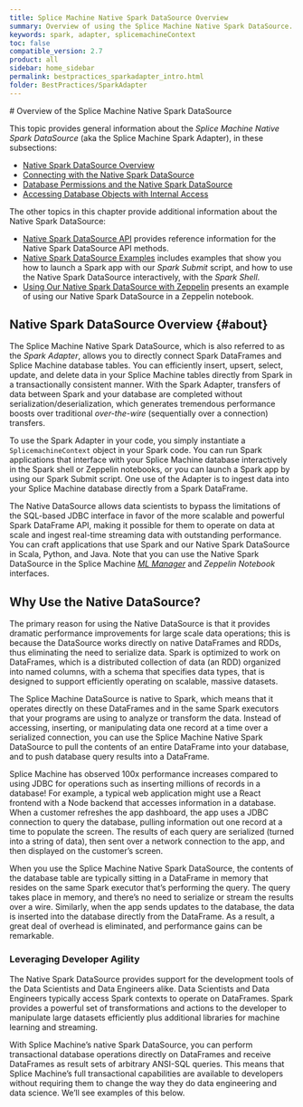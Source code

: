 ```yaml
---
title: Splice Machine Native Spark DataSource Overview
summary: Overview of using the Splice Machine Native Spark DataSource.
keywords: spark, adapter, splicemachineContext
toc: false
compatible_version: 2.7
product: all
sidebar: home_sidebar
permalink: bestpractices_sparkadapter_intro.html
folder: BestPractices/SparkAdapter
---
```

<section>
<div class="TopicContent" data-swiftype-index="true" markdown="1">
# Overview of the Splice Machine Native Spark DataSource

This topic provides general information about the *Splice Machine Native Spark DataSource* (aka the Splice Machine Spark Adapter), in these subsections:
* [Native Spark DataSource Overview](#about)
* [Connecting with the Native Spark DataSource](#connect)
* [Database Permissions and the Native Spark DataSource](#prereq)
* [Accessing Database Objects with Internal Access](#access)

The other topics in this chapter provide additional information about the Native Spark DataSource:

* [Native Spark DataSource API](bestpractices_sparkadapter_api.html) provides reference information for the Native Spark DataSource API methods.
* [Native Spark DataSource Examples](bestpractices_sparkadapter_submit.html) includes examples that show you how to launch a Spark app with our *Spark Submit* script, and how to use the Native Spark DataSource interactively, with the *Spark Shell*.
* [Using Our Native Spark DataSource with Zeppelin](bestpractices_sparkadapter_submit.html) presents an example of using our Native Spark DataSource in a Zeppelin notebook.

## Native Spark DataSource Overview  {#about}

The Splice Machine Native Spark DataSource, which is also referred to as the *Spark Adapter*, allows you to directly connect Spark DataFrames and Splice Machine database tables. You can efficiently insert, upsert, select, update, and delete data in your Splice Machine tables directly from Spark in a transactionally consistent manner. With the Spark Adapter, transfers of data between Spark and your database are completed without serialization/deserialization, which generates tremendous performance boosts over traditional *over-the-wire* (sequentially over a connection) transfers.

To use the Spark Adapter in your code, you simply instantiate a `SplicemachineContext` object in your Spark code. You can run Spark applications that interface with your Splice Machine database interactively in the Spark shell or Zeppelin notebooks, or you can launch a Spark app by using our Spark Submit script. One use of the Adapter is to ingest data into your Splice Machine database directly from a Spark DataFrame.

The Native DataSource allows data scientists to bypass the limitations of the SQL-based JDBC interface in favor of the more scalable and powerful Spark DataFrame API, making it possible for them to operate on data at scale and ingest real-time streaming data with outstanding performance. You can craft applications that use Spark and our Native Spark DataSource in Scala, Python, and Java. Note that you can use the Native Spark DataSource in the Splice Machine [*ML Manager*](mlmanager_intro.html) and *Zeppelin Notebook* interfaces.

## Why Use the Native DataSource?

The primary reason for using the Native DataSource is that it provides dramatic performance improvements for large scale data operations; this is because the DataSource works directly on native DataFrames and RDDs, thus eliminating the need to serialize data. Spark is optimized to work on DataFrames, which is a distributed collection of data (an RDD) organized into named columns, with a schema that specifies data types, that is designed to support efficiently operating on scalable, massive datasets.

The Splice Machine DataSource is native to Spark, which means that it operates directly on these DataFrames and in the same Spark executors that your programs are using to analyze or transform the data. Instead of accessing, inserting, or manipulating data one record at a time over a serialized connection, you can use the Splice Machine Native Spark DataSource to pull the contents of an entire DataFrame into your database, and to push database query results into a DataFrame.

Splice Machine has observed 100x performance increases compared to using JDBC for operations such as inserting millions of records in a database! For example, a typical web application might use a React frontend with a Node backend that accesses information in a database. When a customer refreshes the app dashboard, the app uses a JDBC connection to query the database, pulling information out one record at a time to populate the screen. The results of each query are serialized (turned into a string of data), then sent over a network connection to the app, and then displayed on the customer’s screen.

When you use the Splice Machine Native Spark DataSource, the contents of the database table are typically sitting in a DataFrame in memory that resides on the same Spark executor that’s performing the query. The query takes place in memory, and there’s no need to serialize or stream the results over a wire. Similarly, when the app sends updates to the database, the data is inserted into the database directly from the DataFrame. As a result, a great deal of overhead is eliminated, and performance gains can be remarkable.

### Leveraging Developer Agility

The Native Spark DataSource provides support for the development tools of the Data Scientists and Data Engineers alike. Data Scientists and Data Engineers typically access Spark contexts to operate on DataFrames. Spark provides a powerful set of transformations and actions to the developer to manipulate large datasets efficiently plus additional libraries for machine learning and streaming.

With Splice Machine’s native Spark DataSource, you can perform transactional database operations directly on DataFrames and receive DataFrames as result sets of arbitrary ANSI-SQL queries. This means that Splice Machine’s full transactional capabilities are available to developers without requiring them to change the way they do data engineering and data science. We’ll see examples of this below.

</div>
</section>
